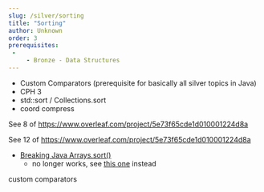 ```yaml
---
slug: /silver/sorting
title: "Sorting"
author: Unknown
order: 3
prerequisites: 
 - 
     - Bronze - Data Structures
---
```


<!-- END DESCRIPTION -->

 - Custom Comparators (prerequisite for basically all silver topics in Java)
 - CPH 3
 - std::sort / Collections.sort
 - coord compress

See 8 of https://www.overleaf.com/project/5e73f65cde1d010001224d8a

See 12 of https://www.overleaf.com/project/5e73f65cde1d010001224d8a


 - [Breaking Java Arrays.sort()](https://codeforces.com/blog/entry/4827)
   - no longer works, see [this one](https://codeforces.com/contest/1324/submission/73058869) instead

custom comparators